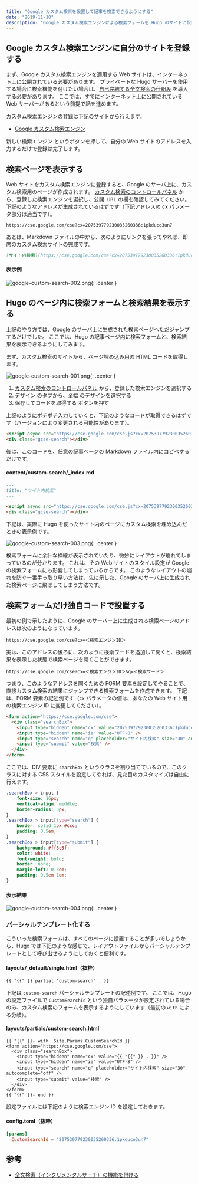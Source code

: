 ```yaml
---
title: "Google カスタム検索を設置して記事を検索できるようにする"
date: "2019-11-10"
description: "Google カスタム検索エンジンによる検索フォームを Hugo のサイトに設置することで、簡単にサイト内の記事を検索することができるようになります。"
---
```


Google カスタム検索エンジンに自分のサイトを登録する
----

まず、Google カスタム検索エンジンを適用する Web サイトは、インターネット上に公開されている必要があります。
プライベートな Hugo サーバーを使用する場合に検索機能を付けたい場合は、[自己完結する全文検索の仕組み](./full-text-search.html) を導入する必要があります。
ここでは、すでにインターネット上に公開されている Web サーバーがあるという前提で話を進めます。

カスタム検索エンジンの登録は下記のサイトから行えます。

- [Google カスタム検索エンジン](https://cse.google.com/)

<samp>新しい検索エンジン</samp> というボタンを押して、自分の Web サイトのアドレスを入力するだけで登録は完了します。


検索ページを表示する
----

Web サイトをカスタム検索エンジンに登録すると、Google のサーバ上に、カスタム検索用のページが作成されます。
[カスタム検索のコントロールパネル](http://cse.google.com/all) から、登録した検索エンジンを選択し、<samp>公開 URL</samp> の欄を確認してみてください。
下記のようなアドレスが生成されているはずです（下記アドレスの cx パラメータ部分は適当です）。

```
https://cse.google.com/cse?cx=207539779230035260336:1pkduco3un7
```

あとは、Markdown ファイルの中から、次のようにリンクを張ってやれば、即席のカスタム検索サイトの完成です。

```markdown
[サイト内検索](https://cse.google.com/cse?cx=207539779230035260336:1pkduco3un7)
```

#### 表示例

![google-custom-search-002.png](google-custom-search-002.png){: .center }


Hugo のページ内に検索フォームと検索結果を表示する
----

上記のやり方では、Google のサーバ上に生成された検索ページへただジャンプするだけでした。
ここでは、Hugo の記事ページ内に検索フォームと、検索結果を表示できるようにしてみます。

まず、カスタム検索のサイトから、ページ埋め込み用の HTML コードを取得します。

![google-custom-search-001.png](google-custom-search-001.png){: .center }

1. [カスタム検索のコントロールパネル](http://cse.google.com/all) から、登録した検索エンジンを選択する
2. <samp>デザイン</samp> のタブから、<samp>全幅</samp> のデザインを選択する
3. <samp>保存してコードを取得する</samp> ボタンを押す

上記のようにポチポチ入力していくと、下記のようなコードが取得できるはずです（バージョンにより変更される可能性があります）。

```html
<script async src="https://cse.google.com/cse.js?cx=207539779230035260336:1pkduco3un7"></script>
<div class="gcse-search"></div>
```

後は、このコードを、任意の記事ページの Markdown ファイル内にコピペするだけです。

#### content/custom-search/_index.md

```markdown
---
title: "サイト内検索"
---

<script async src="https://cse.google.com/cse.js?cx=207539779230035260336:1pkduco3un7"></script>
<div class="gcse-search"></div>
```

下記は、実際に Hugo を使ったサイト内のページにカスタム検索を埋め込んだときの表示例です。

![google-custom-search-003.png](google-custom-search-003.png){: .center }

検索フォームに余計な枠線が表示されていたり、微妙にレイアウトが崩れてしまっているのが分かります。
これは、その Web サイトのスタイル設定が Google の検索フォームにも影響してしまっているからです。
このようなレイアウトの崩れを防ぐ一番手っ取り早い方法は、先に示した、Google のサーバ上に生成された検索ページに飛ばしてしまう方法です。


検索フォームだけ独自コードで設置する
----

最初の例で示したように、Google のサーバー上に生成される検索ページのアドレスは次のようになっています。

```
https://cse.google.com/cse?cx=＜検索エンジンID＞
```

実は、このアドレスの後ろに、次のように検索ワードを追加して開くと、検索結果を表示した状態で検索ページを開くことができます。

```
https://cse.google.com/cse?cx=＜検索エンジンID＞&q=＜検索ワード＞
```

つまり、このようなアドレスを開くための FORM 要素を設定してやることで、直接カスタム検索の結果にジャンプできる検索フォームを作成できます。
下記は、FORM 要素の記述例です（`cx` パラメータの値は、あなたの Web サイト用の検索エンジン ID に変更してください）。

```html
<form action="https://cse.google.com/cse">
  <div class="searchBox">
    <input type="hidden" name="cx" value="207539779230035260336:1pkduco3un7" />
    <input type="hidden" name="ie" value="UTF-8" />
    <input type="search" name="q" placeholder="サイト内検索" size="30" autocomplete="off" />
    <input type="submit" value="検索" />
  </div>
</form>
```

ここでは、DIV 要素に `searchBox` というクラスを割り当てているので、このクラスに対する CSS スタイルを設定してやれば、見た目のカスタマイズは自由に行えます。

```css
.searchBox > input {
    font-size: 16px;
    vertical-align: middle;
    border-radius: 3px;
}
.searchBox > input[type="search"] {
    border: solid 1px #ccc;
    padding: 0.5em;
}
.searchBox > input[type="submit"] {
    background: #ff3c5f;
    color: white;
    font-weight: bold;
    border: none;
    margin-left: 0.3em;
    padding: 0.5em 1em;
}
```

#### 表示結果

![google-custom-search-004.png](google-custom-search-004.png){: .center }


### パーシャルテンプレート化する

こういった検索フォームは、すべてのページに設置することが多いでしょうから、Hugo では下記のような感じで、レイアウトファイルからパーシャルテンプレートとして呼び出せるようにしておくと便利です。

#### layouts/_default/single.html（抜粋）

```
{{ "{{" }} partial "custom-search" . }}
```

下記は `custom-search` パーシャルテンプレートの記述例です。
ここでは、Hugo の設定ファイルで `CustomSearchId` という独自パラメータが設定されている場合のみ、カスタム検索のフォームを表示するようにしています（最初の `with` による分岐）。

#### layouts/partials/custom-search.html

```
{{ "{{" }}- with .Site.Params.CustomSearchId }}
<form action="https://cse.google.com/cse">
  <div class="searchBox">
    <input type="hidden" name="cx" value="{{ "{{" }} . }}" />
    <input type="hidden" name="ie" value="UTF-8" />
    <input type="search" name="q" placeholder="サイト内検索" size="30" autocomplete="off" />
    <input type="submit" value="検索" />
  </div>
</form>
{{ "{{" }}- end }}
```

設定ファイルには下記のように検索エンジン ID を設定しておきます。

#### config.toml（抜粋）

```toml
[params]
  CustomSearchId = "207539779230035260336:1pkduco3un7"
```


参考
----

- [全文検索（インクリメンタルサーチ）の機能を付ける](./full-text-search.html)


